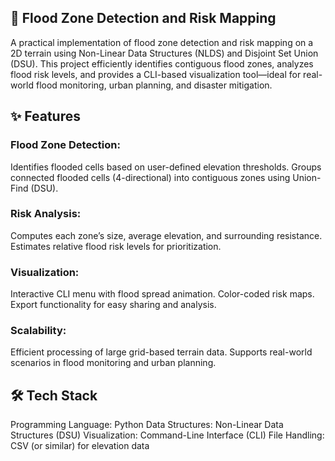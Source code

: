 ## 🌊 Flood Zone Detection and Risk Mapping
A practical implementation of flood zone detection and risk mapping on a 2D terrain using Non-Linear Data Structures (NLDS) and Disjoint Set Union (DSU). This project efficiently identifies contiguous flood zones, analyzes flood risk levels, and provides a CLI-based visualization tool—ideal for real-world flood monitoring, urban planning, and disaster mitigation.

## ✨ Features
### Flood Zone Detection:
Identifies flooded cells based on user-defined elevation thresholds.
Groups connected flooded cells (4-directional) into contiguous zones using Union-Find (DSU).
### Risk Analysis:
Computes each zone’s size, average elevation, and surrounding resistance.
Estimates relative flood risk levels for prioritization.
### Visualization:
Interactive CLI menu with flood spread animation.
Color-coded risk maps.
Export functionality for easy sharing and analysis.
### Scalability:
Efficient processing of large grid-based terrain data.
Supports real-world scenarios in flood monitoring and urban planning.
## 🛠️ Tech Stack
Programming Language: Python
Data Structures: Non-Linear Data Structures (DSU)
Visualization: Command-Line Interface (CLI)
File Handling: CSV (or similar) for elevation data
